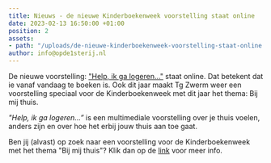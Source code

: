 ```yaml
---
title: Nieuws - de nieuwe Kinderboekenweek voorstelling staat online
date: 2023-02-13 16:50:00 +01:00
position: 2
assets:
- path: "/uploads/de-nieuwe-kinderboekenweek-voorstelling-staat-online.jpg"
author: info@opde1sterij.nl
---
```


De nieuwe voorstelling: ["Help, ik ga logeren..."](https://www.opde1sterij.nl/theatergroep-zwerm/help-ik-ga-logeren/) staat online. Dat betekent dat ie vanaf vandaag te boeken is. Ook dit jaar maakt Tg Zwerm weer een voorstelling speciaal voor de Kinderboekenweek met dit jaar het thema: Bij mij thuis.

*"Help, ik ga logeren...”* is een multimediale voorstelling over je thuis voelen, anders zijn en over hoe het erbij jouw thuis aan toe gaat. 

Ben jij (alvast) op zoek naar een voorstelling voor de Kinderboekenweek met het thema "Bij mij thuis"? Klik dan op de [link](https://www.opde1sterij.nl/theatergroep-zwerm/help-ik-ga-logeren/) voor meer info.

